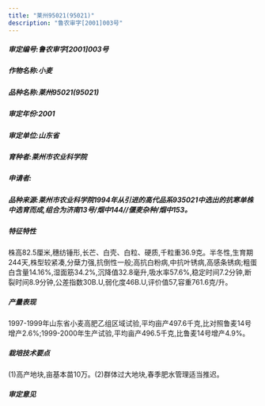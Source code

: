 ```yaml
---
title: "莱州95021(95021)"
description: "鲁农审字[2001]003号"
---
```

##### 审定编号:鲁农审字[2001]003号

##### 作物名称:小麦

##### 品种名称:莱州95021(95021)

##### 审定年份:2001

##### 审定单位:山东省

##### 育种者:莱州市农业科学院

##### 申请者:

##### 品种来源:莱州市农业科学院1994年从引进的高代品系935021中选出的抗寒单株中选育而成,组合为济南13号/烟中144//偃麦杂种/烟中153。

##### 特征特性
株高82.5厘米,穗纺锤形,长芒、白壳、白粒、硬质,千粒重36.9克。半冬性,生育期244天,株型较紧凑,分蘖力强,抗倒性一般;高抗白粉病,中抗叶锈病,高感条锈病;粗蛋白含量14.16%,湿面筋34.2%,沉降值32.8毫升,吸水率57.6%,稳定时间7.2分钟,断裂时间8.9分钟,公差指数30B.U,弱化度46B.U,评价值57,容重761.6克/升。

##### 产量表现
1997-1999年山东省小麦高肥乙组区域试验,平均亩产497.6千克,比对照鲁麦14号增产2.6%;1999-2000年生产试验,平均亩产496.5千克,比鲁麦14号增产4.9%。

##### 栽培技术要点
(1)高产地块,亩基本苗10万。(2)群体过大地块,春季肥水管理适当推迟。

##### 审定意见

